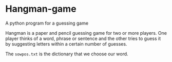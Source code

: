# Hangman-game
A python program for a guessing game


Hangman is a paper and pencil guessing game for two or more players. One player thinks of a word, phrase or sentence and the other tries to guess it by suggesting letters within a certain number of guesses.

The `sowpos.txt` is the dictionary that we choose our word.
